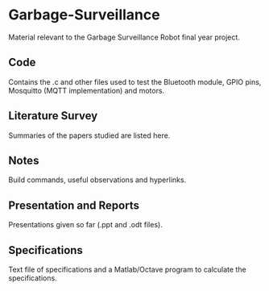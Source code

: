 # Garbage-Surveillance

Material relevant to the Garbage Surveillance Robot final year project.

## Code
Contains the .c and other files used to test the Bluetooth module, GPIO pins, Mosquitto (MQTT implementation) and motors.

## Literature Survey
Summaries of the papers studied are listed here.

## Notes
Build commands, useful observations and hyperlinks.

## Presentation and Reports
Presentations given so far (.ppt and .odt files).

## Specifications
Text file of specifications and a Matlab/Octave program to calculate the specifications.
